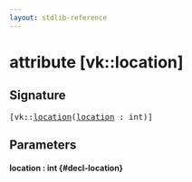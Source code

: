 ```yaml
---
layout: stdlib-reference
---
```


# attribute [vk::location]

## Signature

<pre>
[vk::<a href="/stdlib-reference/attributes/vk_location#decl-location" class="code_param">location</a>(<a href="/stdlib-reference/attributes/vk_location#decl-location" class="code_param">location</a> : <span class="code_keyword">int</span>)]
</pre>

## Parameters

#### location  : int {#decl-location}

